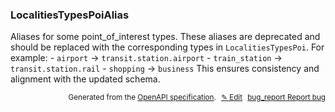 <!--- This is a generated file, do not edit! -->
<!--- [START woosmap_http_schema_localitiestypespoialias] -->
<h3 class="schema-object" id="LocalitiesTypesPoiAlias">LocalitiesTypesPoiAlias</h3>

Aliases for some point_of_interest types. These aliases are deprecated and should be replaced with the corresponding types in `LocalitiesTypesPoi`. For example: - `airport` -> `transit.station.airport` - `train_station` -> `transit.station.rail` - `shopping` -> `business` This ensures consistency and alignment with the updated schema.

<p style="text-align: right; font-size: smaller;">Generated from the <a data-label="openapi-github" href="https://github.com/woosmap/openapi-specification" title="Woosmap OpenAPI Specification" class="external">OpenAPI specification</a>.
<a data-label="openapi-github-woosmap-http-schema-localitiestypespoialias" data-action="edit" style="margin-left: 5px;" href="https://github.com/woosmap/openapi-specification/blob/main/specification/schemas/LocalitiesTypesPoiAlias.yml" title="Edit on GitHub">✎ Edit</a>
<a data-label="openapi-github-woosmap-http-schema-localitiestypespoialias" data-action="bug" style="margin-left: 5px;" href="https://github.com/woosmap/openapi-specification/issues/new?assignees=&labels=type%3A+bug%2C+triage+me&template=bug_report.md&title=[schemas] Bug - LocalitiesTypesPoiAlias" title="File bug for schemas on GitHub"><span class="material-icons">bug_report</span> Report bug</a>
</p>

<!--- [END woosmap_http_schema_localitiestypespoialias] -->
